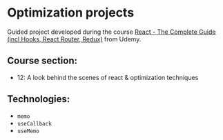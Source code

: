 # Optimization projects

Guided project developed during the course [React - The Complete Guide (incl Hooks, React Router, Redux)](https://www.udemy.com/course/react-the-complete-guide-incl-redux/) from Udemy.

## Course section:

- 12: A look behind the scenes of react & optimization techniques

## Technologies:

- `memo`
- `useCallback`
- `useMemo`
